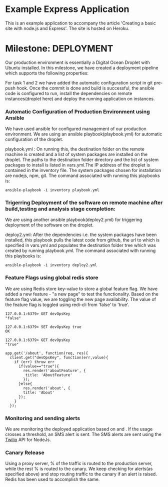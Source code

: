 # Example Express Application

This is an example application to accompany the article 'Creating a basic site with node.js and Express'. The site is hosted on Heroku.

# Milestone: DEPLOYMENT

Our production environment is essentially a Digital Ocean Droplet with Ubuntu installed.
In this milestone, we have created a deployment pipeline which supports the following properties:

For task 1 and 2 we have added the automatic configuration script in git pre-push hook.
Once the commit is done and build is successful, the ansible code is configured to run, install the dependencies on remote instances(droplet here) and deploy the running application on instances.


### Automatic Configuration of Production Environment using Ansible

We have used ansible for configured management of our production environment. We are using an ansible playbook(playbook.yml) for automatic configuration of the droplet.

playbook.yml : On running this, the destination folder on the remote machine is created and a list of system packages are
installed on the droplet. The paths to the destination folder directory and the list of system packages to install is listed in vars.yml.The IP address of the droplet is contained in the inventory file. The system packages chosen for installation are nodejs, npm, git.
The command associated with running this playbooks is:
```
ansible-playbook -i inventory playbook.yml
```

### Trigerring Deployment of the software on remote machine after build,testing and analysis stage completion:

We are using another ansible playbook(deploy2.yml) for triggering deployment of the software on the droplet.

deploy2.yml: After the dependencies i.e. the system packages have been installed, this playbook pulls the latest code from github, the url to which is specified in vars.yml and populates the destination folder tree which was created by running playbook.yml. The command associated with running this playbooks is:
```
ansible-playbook -i inventory deploy2.yml
```

### Feature Flags using global redis store

We are using Redis store key-value to store a global feature flag. We have added a new feature - "a new page" to test the functionality. Based on the feature flag value, we are toggling the new page availability.
The value of the feature flag is toggled using redi-cli from 'false' to 'true'.

```
127.0.0.1:6379> GET devOpsKey
"false"
```

```
127.0.0.1:6379> SET devOpsKey true
OK
```

```
127.0.0.1:6379> GET devOpsKey
"true"
```

```
app.get('/about', function(req, res){
  client.get("devOpsKey", function(err,value){ 
    if (err) throw err
      if(value=="true"){
        res.render('aboutFeature', {
         title: 'AboutFeature'
        });
      }else{
        res.render('about', {
        title: 'About'
      });
    }
  });
```

### Monitoring and sending alerts

We are monitoring the deployed application based on <metric1> and <metric2>. If the usage crosses a threshold<threshold>, an SMS alert is sent. The SMS alerts are sent using the [Twilio](https://www.twilio.com/) API for NodeJs.

### Canary Release

Using a proxy server, <x>% of the traffic is routed to the production server, while the rest <x>% is routed to the canary.
We keep checking for alerts(as specified above) and stop routing traffic to the canary if an alert is raised. Redis has been used to accomplish the same.








